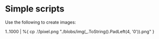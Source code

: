 # Simple scripts

Use the following to create images:

1..1000 | %{ cp .\1pixel.png "./blobs/img$($_.ToString().PadLeft(4, '0')).png" }